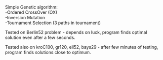 <p>Simple Genetic algorithm:<br> -Ordered CrossOver (OX)<br> -Inversion Mutation<br> -Tournament Selection (3 paths in tournament)</p> <p>Tested on Berlin52 problem - depends on luck, program finds optimal solution even after a few seconds.</p> <p>Tested also on kroC100, gr120, eil52, bays29 - after few minutes of testing, program finds solutions close to optimum.</p>
